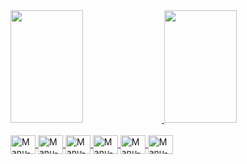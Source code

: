 <a href="https://github.com/manucav">
  <img width="48%" height="180em" src="https://github-readme-stats-eight-theta.vercel.app/api?username=manucav&show_icons=true&theme=merko&include_all_commits=true&count_private=true"/>
  <img width="48%" height="180em" src="https://github-readme-stats-eight-theta.vercel.app/api/top-langs/?username=manucav&layout=compact&langs_count=8&theme=merko"/>
<div style="display: inline_block"><br>
  <img align="center" alt="Manu-Js" height="30" width="40" src="https://cdn.jsdelivr.net/gh/devicons/devicon/icons/javascript/javascript-original.svg">
  <img align="center" alt="Manu-Ts" height="30" width="40" src="https://cdn.jsdelivr.net/gh/devicons/devicon/icons/html5/html5-original.svg">
  <img align="center" alt="Manu-Ts" height="30" width="40" src="https://cdn.jsdelivr.net/gh/devicons/devicon/icons/css3/css3-original.svg">
  <img align="center" alt="Manu-Ts" height="30" width="40" src="https://cdn.jsdelivr.net/gh/devicons/devicon/icons/vuejs/vuejs-original.svg">
  <img align="center" alt="Manu-Ts" height="30" width="40" src="https://cdn.jsdelivr.net/gh/devicons/devicon/icons/git/git-original.svg">
  <img align="center" alt="Manu-Ts" height="30" width="40" src="https://cdn.jsdelivr.net/gh/devicons/devicon/icons/github/github-original.svg">
  

